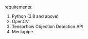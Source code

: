 requirements:
  1. Python (3.8 and above)
  2. OpenCV
  3. Tensorflow Objection Detection API
  4. Mediapipe

